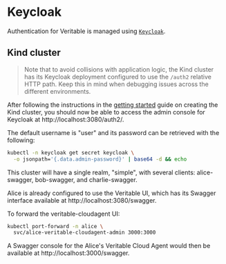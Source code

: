 # Keycloak

Authentication for Veritable is managed using [`Keycloak`](https://www.keycloak.org/).


## Kind cluster

> Note that to avoid collisions with application logic, the Kind cluster has its Keycloak deployment configured to use the `/auth2` relative HTTP path. Keep this in mind when debugging issues across the different environments.

After following the instructions in the [getting started](./getting-started.md) guide on creating the Kind cluster, you should now be able to access the admin console for Keycloak at http://localhost:3080/auth2/.

The default username is "user" and its password can be retrieved with the following:

```sh
kubectl -n keycloak get secret keycloak \
  -o jsonpath='{.data.admin-password}' | base64 -d && echo
```

This cluster will have a single realm, "simple", with several clients: alice-swagger, bob-swagger, and charlie-swagger.

Alice is already configured to use the Veritable UI, which has its Swagger interface available at http://localhost:3080/swagger.

To forward the veritable-cloudagent UI:

```sh
kubectl port-forward -n alice \
  svc/alice-veritable-cloudagent-admin 3000:3000
```

A Swagger console for the Alice's Veritable Cloud Agent would then be available at http://localhost:3000/swagger.
